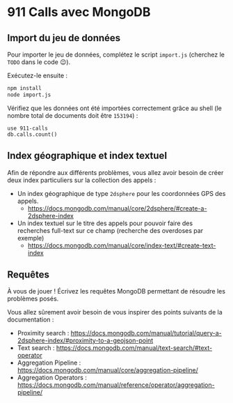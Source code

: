 # 911 Calls avec MongoDB

## Import du jeu de données

Pour importer le jeu de données, complétez le script `import.js` (cherchez le `TODO` dans le code :wink:).

Exécutez-le ensuite :

```bash
npm install
node import.js
```

Vérifiez que les données ont été importées correctement grâce au shell (le nombre total de documents doit être `153194`) :

```
use 911-calls
db.calls.count()
```

## Index géographique et index textuel

Afin de répondre aux différents problèmes, vous allez avoir besoin de créer deux index particuliers sur la collection des appels :

* Un index géographique de type `2dsphere` pour les coordonnées GPS des appels.
  * https://docs.mongodb.com/manual/core/2dsphere/#create-a-2dsphere-index
* Un index textuel sur le titre des appels pour pouvoir faire des recherches full-text sur ce champ (recherche des overdoses par exemple)
  * https://docs.mongodb.com/manual/core/index-text/#create-text-index

## Requêtes

À vous de jouer ! Écrivez les requêtes MongoDB permettant de résoudre les problèmes posés.

Vous allez sûrement avoir besoin de vous inspirer des points suivants de la documentation :

* Proximity search : https://docs.mongodb.com/manual/tutorial/query-a-2dsphere-index/#proximity-to-a-geojson-point
* Text search : https://docs.mongodb.com/manual/text-search/#text-operator
* Aggregation Pipeline : https://docs.mongodb.com/manual/core/aggregation-pipeline/
* Aggregation Operators : https://docs.mongodb.com/manual/reference/operator/aggregation-pipeline/

